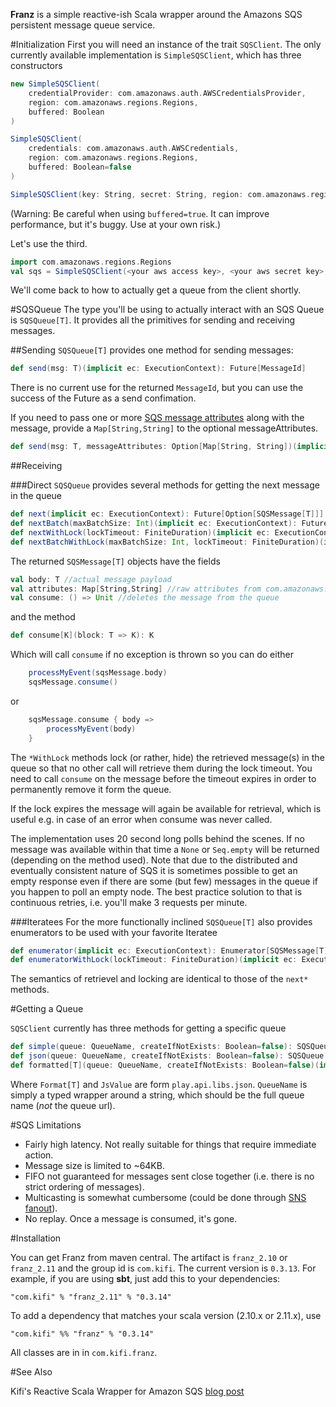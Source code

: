 __Franz__ is a simple reactive-ish Scala wrapper around the Amazons SQS persistent message queue service.

#Initialization
First you will need an instance of the trait ```SQSClient```. The only currently available implementation is ```SimpleSQSClient```, which has three constructors

```scala
new SimpleSQSClient(
	credentialProvider: com.amazonaws.auth.AWSCredentialsProvider,
	region: com.amazonaws.regions.Regions,
	buffered: Boolean
)

SimpleSQSClient(
	credentials: com.amazonaws.auth.AWSCredentials,
	region: com.amazonaws.regions.Regions,
	buffered: Boolean=false
)

SimpleSQSClient(key: String, secret: String, region: com.amazonaws.regions.Regions)
```

(Warning: Be careful when using `buffered=true`. It can improve performance, but it's buggy. Use at your own risk.)

Let's use the third.

```scala
import com.amazonaws.regions.Regions
val sqs = SimpleSQSClient(<your aws access key>, <your aws secret key>, Regions.US_WEST_1)
```

We'll come back to how to actually get a queue from the client shortly.


#SQSQueue
The type you'll be using to actually interact with an SQS Queue is ```SQSQueue[T]```. It provides all the primitives for sending and receiving messages.

##Sending
```SQSQueue[T]``` provides one method for sending messages:

```scala
def send(msg: T)(implicit ec: ExecutionContext): Future[MessageId]
```

There is no current use for the returned ```MessageId```, but you can use the success of the Future as a send confimation.

If you need to pass one or more [SQS message attributes](http://docs.aws.amazon.com/AWSSimpleQueueService/latest/SQSDeveloperGuide/SQSMessageAttributes.html) along with the message, provide a ```Map[String,String]``` to the optional messageAttributes.

```scala
def send(msg: T, messageAttributes: Option[Map[String, String])(implicit ec: ExecutionContext): Future[MessageId]
```

##Receiving

###Direct
```SQSQueue``` provides several methods for getting the next message in the queue

```scala
def next(implicit ec: ExecutionContext): Future[Option[SQSMessage[T]]]
def nextBatch(maxBatchSize: Int)(implicit ec: ExecutionContext): Future[Seq[SQSMessage[T]]]
def nextWithLock(lockTimeout: FiniteDuration)(implicit ec: ExecutionContext): Future[Option[SQSMessage[T]]]
def nextBatchWithLock(maxBatchSize: Int, lockTimeout: FiniteDuration)(implicit ec: ExecutionContext): Future[Seq[SQSMessage[T]]]
```
The returned ```SQSMessage[T]``` objects have the fields
```scala
val body: T //actual message payload
val attributes: Map[String,String] //raw attributes from com.amazonaws.services.sqs.model.Message
val consume: () => Unit //deletes the message from the queue
```
and the method
```scala
def consume[K](block: T => K): K
```
Which will call ```consume``` if no exception is thrown so you can do either
```scala
    processMyEvent(sqsMessage.body)
    sqsMessage.consume()
```
or
```scala
    sqsMessage.consume { body =>
        processMyEvent(body)
    }
```

The ```*WithLock``` methods lock (or rather, hide) the retrieved message(s) in the queue so that no other call will retrieve them during the lock timeout. You need to call ```consume``` on the message before the timeout expires in order to permanently remove it form the queue.

If the lock expires the message will again be available for retrieval, which is useful e.g. in case of an error when consume was never called.

The implementation uses 20 second long polls behind the scenes. If no message was available within that time a ```None``` or ```Seq.empty``` will be returned (depending on the method used).
Note that due to the distributed and eventually consistent nature of SQS it is sometimes possible to get an empty response even if there are some (but few) messages in the queue if you happen to poll an empty node. The best practice solution to that is continuous retries, i.e. you'll make 3 requests per minute.

###Iteratees
For the more functionally inclined ```SQSQueue[T]``` also provides enumerators to be used with your favorite Iteratee

```scala
def enumerator(implicit ec: ExecutionContext): Enumerator[SQSMessage[T]]
def enumeratorWithLock(lockTimeout: FiniteDuration)(implicit ec: ExecutionContext): Enumerator[SQSMessage[T]]
```

The semantics of retrievel and locking are identical to those of the ```next*``` methods.

#Getting a Queue

```SQSClient``` currently has three methods for getting a specific queue

```scala
def simple(queue: QueueName, createIfNotExists: Boolean=false): SQSQueue[String]
def json(queue: QueueName, createIfNotExists: Boolean=false): SQSQueue[JsValue]
def formatted[T](queue: QueueName, createIfNotExists: Boolean=false)(implicit format: Format[T]): SQSQueue[T]
```

Where ```Format[T]``` and ```JsValue``` are form ```play.api.libs.json```. ```QueueName``` is simply a typed wrapper around a string, which should be the full queue name (*not* the queue url).

#SQS Limitations

- Fairly high latency. Not really suitable for things that require immediate action.
- Message size is limited to ~64KB.
- FIFO not guaranteed for messages sent close together (i.e. there is no strict ordering of messages).
- Multicasting is somewhat cumbersome (could be done through [SNS fanout](https://aws.amazon.com/blogs/aws/queues-and-notifications-now-best-friends/)).
- No replay. Once a message is consumed, it's gone.

#Installation

You can get Franz from maven central. The artifact is `franz_2.10` or `franz_2.11` and the group id is `com.kifi`.
The current version is `0.3.13`. For example, if you are using __sbt__, just add this to your dependencies:

```
"com.kifi" % "franz_2.11" % "0.3.14"
```

To add a dependency that matches your scala version (2.10.x or 2.11.x), use

```
"com.kifi" %% "franz" % "0.3.14"
```

All classes are in in `com.kifi.franz`.

#See Also

Kifi's Reactive Scala Wrapper for Amazon SQS [blog post](http://eng.kifi.com/reactive-scala-wrapper-for-amazon-sqs/)
